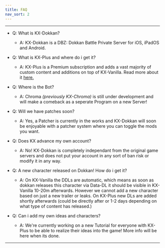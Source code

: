 ```yaml
---
title: FAQ
nav_sort: 2
---
```


---
 - Q: What is KX-Dokkan?
    - A: KX-Dokkan is a DBZ: Dokkan Battle Private Server for iOS, iPadOS and Android.


 - Q: What is KX-Plus and where do i get it?
    - A: KX-Plus is a Premium subscription and adds a vast majority of custom content and additions on top of KX-Vanilla.
         Read more about it [here.](https://discord.com/channels/794907952766255154/809527253988802600)

 - Q: Where is the Bot?
    - A: Chroma *(previously KX-Chroma)* is still under development and will make a comeback as a seperate Program on a new Server!
    
 - Q: Will we have patches soon?
    - A: Yes, a Patcher is currently in the works and KX-Dokkan will soon be enjoyable with a patcher system where you can toggle the mods you want.

 - Q: Does KX advance my own account?
    - A: No! KX-Dokkan is completely independant from the original game servers and does not put your account in any sort of ban risk or modify it in any way.

 - Q: A new character released on Dokkan! How do i get it?
    - A: On KX-Vanilla the DDLs are automatic, which means as soon as dokkan releases this character via Data-DL it should be visible in KX-Vanilla 10-20m afterwards.
         However we cannot add a new character based on just a new trailer or leaks. On KX-Plus new DLs are added shortly afterwards (could be directly after or 1-2 days depending on what type of content has released.)

 - Q: Can i add my own ideas and characters?
    - A: We're currently working on a new Tutorial for everyone with KX-Plus to be able to realize their ideas into the game! More info will be here when its done.


---


